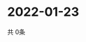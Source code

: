 # 2022-01-23
  共 0条

  <!-- BEGIN -->
  <!-- 最后更新时间Sun Jan 23 2022 01:46:43 GMT+0000 (Coordinated Universal Time) -->
  
  <!-- END -->
  
  